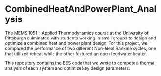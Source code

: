 # CombinedHeatAndPowerPlant_Analysis

The MEMS 1051 - Applied Thermodynamics course at the University of Pittsburgh culminated with students working in small groups to design and optimize a combined heat and power plant design. For this project, we compared the performance of two different Non-Ideal Rankine cycles, one that utlilzed reheat while the other featured an open feedwater heater. 

This repository contains the EES code that we wrote to compete a thermal analysis of each system and optimize key design parameters.
